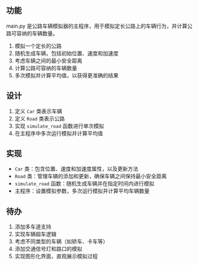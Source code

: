 

## 功能
main.py 是公路车辆模拟器的主程序，用于模拟定长公路上的车辆行为，并计算公路可容纳的车辆数量。

1. 模拟一个定长的公路
2. 随机生成车辆，包括初始位置、速度和加速度
3. 考虑车辆之间的最小安全距离
4. 计算公路可容纳的车辆数量
5. 多次模拟并计算平均值，以获得更准确的结果

## 设计
1. 定义 `Car` 类表示车辆
2. 定义 `Road` 类表示公路
3. 实现 `simulate_road` 函数进行单次模拟
4. 在主程序中多次运行模拟并计算平均值

## 实现
- `Car` 类：包含位置、速度和加速度属性，以及更新方法
- `Road` 类：管理车辆的添加和更新，确保车辆之间保持最小安全距离
- `simulate_road` 函数：随机生成车辆并在指定时间内进行模拟
- 主程序：设置模拟参数，多次运行模拟并计算平均车辆数量

## 待办
1. 添加多车道支持
2. 实现车辆超车逻辑
3. 考虑不同类型的车辆（如轿车、卡车等）
4. 添加交通信号灯和路口的模拟
5. 实现图形化界面，直观展示模拟过程
